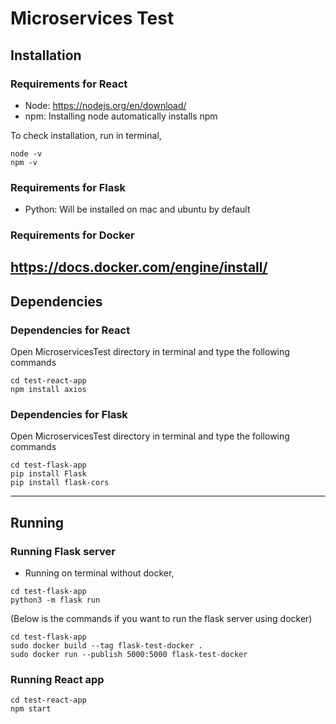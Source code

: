 # Microservices Test

## Installation
### Requirements for React
- Node: https://nodejs.org/en/download/
- npm: Installing node automatically installs npm

To check installation, run in terminal,
```
node -v
npm -v
```

### Requirements for Flask
- Python: Will be installed on mac and ubuntu by default

### Requirements for Docker
https://docs.docker.com/engine/install/
---

## Dependencies
### Dependencies for React
Open MicroservicesTest directory in terminal and type the following commands
```
cd test-react-app
npm install axios
```

### Dependencies for Flask
Open MicroservicesTest directory in terminal and type the following commands
```
cd test-flask-app
pip install Flask
pip install flask-cors
```
---

## Running
### Running Flask server
- Running on terminal without docker,
```
cd test-flask-app
python3 -m flask run
```

(Below is the commands if you want to run the flask server using docker)
```
cd test-flask-app
sudo docker build --tag flask-test-docker .
sudo docker run --publish 5000:5000 flask-test-docker
```

### Running React app
```
cd test-react-app
npm start
```
